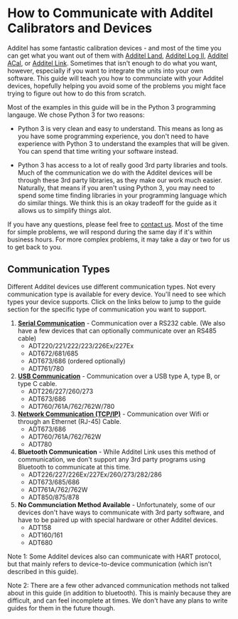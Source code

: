 # How to Communicate with Additel Calibrators and Devices

Additel has some fantastic calibration devices - and most of the time you can get what you want out of them with [Additel Land](https://www.additel.com/product-detail.html/land-pressure-software/), [Additel Log II](https://www.additel.com/product-detail.html/9502-log-II-pressure-software/), [Additel ACal](https://www.additel.com/product-detail.html/9530-acal-automatic-pressure-software/), or [Additel Link](https://www.additel.com/product-detail.html/additel-link-mobile-application/).  Sometimes that isn't enough to do what you want, however, especially if you want to integrate the units into your own software.  This guide will teach you how to communciate with your Additel devices, hopefully helping you avoid some of the problems you might face trying to figure out how to do this from scratch.

Most of the examples in this guide will be in the Python 3 programming langauge.  We chose Python 3 for two reasons:

* Python 3 is very clean and easy to understand.  This means as long as you have some programming experience, you don't need to have experience with Python 3 to understand the examples that will be given.  You can spend that time writing your software instead.
   
* Python 3 has access to a lot of really good 3rd party libraries and tools.  Much of the communication we do with the Additel devices will be through these 3rd party libraries, as they make our work much easier.  Naturally, that means if you aren't using Python 3, you may need to spend some time finding libraries in your programming language which do similar things.  We think this is an okay tradeoff for the guide as it allows us to simplify things alot.

If you have any questions, please feel free to [contact us](https://www.additel.com/contactus.html/).  Most of the time for simple problems, we will respond during the same day if it's within business hours.  For more complex problems, it may take a day or two for us to get back to you.

## Communication Types

Different Additel devices use different communication types.  Not every communication type is available for every device.  You'll need to see which types your device supports.  Click on the links below to jump to the guide section for the specific type of communication you want to support.

1) **[Serial Communication](/Serial/serial.md)** - Communication over a RS232 cable.  (We also have a few devices that can optionally communicate over an RS485 cable)
   - ADT220/221/222/223/226Ex/227Ex
   - ADT672/681/685
   - ADT673/686 (ordered optionally)
   - ADT761/780
2) **[USB Communication](/USB/usb.md)** - Communication over a USB type A, type B, or type C cable.
    - ADT226/227/260/273
    - ADT673/686
    - ADT760/761A/762/762W/780
3) **[Network Communication (TCP/IP)](/Network/network.md)** - Communication over Wifi or through an Ethernet (RJ-45) Cable.
    - ADT673/686
    - ADT760/761A/762/762W
    - ADT780
4) **Bluetooth Communication** - While Additel Link uses this method of communication, we don't support any 3rd party programs using Bluetooth to communicate at this time.
    - ADT226/227/226Ex/227Ex/260/273/282/286
    - ADT673/685/686
    - ADT761A/762/762W
    - ADT850/875/878
5) **No Communciation Method Available** - Unfortunately, some of our devices don't have ways to communicate with 3rd party software, and have to be paired up with special hardware or other Additel devices.
    - ADT158
    - ADT160/161
    - ADT680
    
Note 1:  Some Additel devices also can communicate with HART protocol, but that mainly refers to device-to-device communication (which isn't described in this guide).

Note 2:  There are a few other advanced communication methods not talked about in this guide (in addition to bluetooth).  This is mainly because they are difficult, and can feel incomplete at times.  We don't have any plans to write guides for them in the future though.
